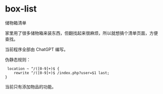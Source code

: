 # box-list
 储物箱清单



家里用了很多储物箱来装东西，但翻找起来很麻烦，所以就想搞个清单页面，方便查找。

当前程序全部由 ChatGPT 编写。



伪静态规则：

     location ~ ^/([0-9]+)$ {
        rewrite ^/([0-9]+)$ /index.php?user=$1 last;
    }


当前只有添加物品的功能。
